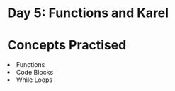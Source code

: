 # Day 5: Functions and Karel

# Concepts Practised
<li> Functions </li>
<li> Code Blocks </li>
<li> While Loops </li>

